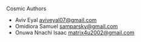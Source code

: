 Cosmic Authors

 <!-- Please add yourself as an author when submitting a PR -->

- Aviv Eyal <aviveyal07@gmail.com>
- Omidiora Samuel <samparsky@gmail.com>
- Onuwa Nnachi Isaac <matrix4u2002@gmail.com>
